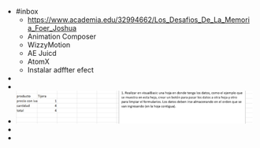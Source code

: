 - #inbox
	- https://www.academia.edu/32994662/Los_Desafios_De_La_Memoria_Foer_Joshua
	- Animation Composer
	- WizzyMotion
	- AE Juicd
	- AtomX
	- Instalar adffter efect
-
-
- ![image.png](../assets/image_1643838152536_0.png)
-
-